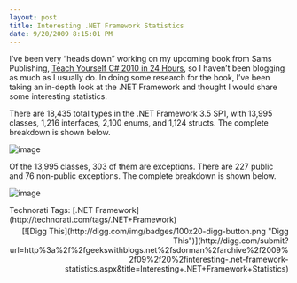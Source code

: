 ```yaml
---
layout: post
title: Interesting .NET Framework Statistics
date: 9/20/2009 8:15:01 PM
---
```


I’ve been very “heads down” working on my upcoming book from Sams Publishing, <u>Teach Yourself C# 2010 in 24 Hours</u>, so I haven’t been blogging as much as I usually do. In doing some research for the book, I’ve been taking an in-depth look at the .NET Framework and thought I would share some interesting statistics.

There are 18,435 total types in the .NET Framework 3.5 SP1, with 13,995 classes, 1,216 interfaces, 2,100 enums, and 1,124 structs. The complete breakdown is shown below.

![image](http://gwb.blob.core.windows.net/sdorman/WindowsLiveWriter/Interesting.NETFrameworkStatistics_12ABF/image_14.png "image") 

Of the 13,995 classes, 303 of them are exceptions. There are 227 public and 76 non-public exceptions. The complete breakdown is shown below.

![image](http://gwb.blob.core.windows.net/sdorman/WindowsLiveWriter/Interesting.NETFrameworkStatistics_12ABF/image_15.png "image") 

  <div style="padding-bottom: 0px; margin: 0px; padding-left: 0px; padding-right: 0px; display: inline; float: none; padding-top: 0px" id="scid:0767317B-992E-4b12-91E0-4F059A8CECA8:92a0535e-90f0-48b1-b08c-aaf9eef02386" class="wlWriterSmartContent">Technorati Tags: [.NET Framework](http://technorati.com/tags/.NET+Framework)</div><div class="wlWriterHeaderFooter" style="text-align:right; margin:0px; padding:4px 0px 4px 0px;">[![Digg This](http://digg.com/img/badges/100x20-digg-button.png "Digg This")](http://digg.com/submit?url=http%3a%2f%2fgeekswithblogs.net%2fsdorman%2farchive%2f2009%2f09%2f20%2finteresting-.net-framework-statistics.aspx&title=Interesting+.NET+Framework+Statistics)</div>
